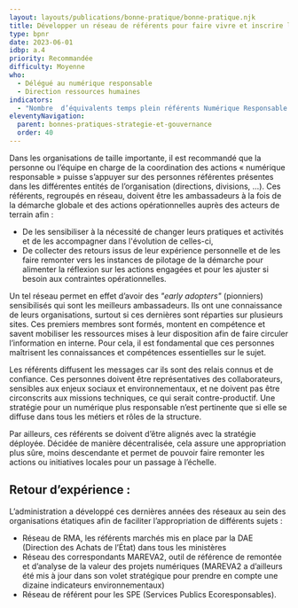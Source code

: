```yaml
---
layout: layouts/publications/bonne-pratique/bonne-pratique.njk
title: Développer un réseau de référents pour faire vivre et inscrire la démarche dans la durée 
type: bpnr
date: 2023-06-01
idbp: a.4
priority: Recommandée
difficulty: Moyenne
who:
  - Délégué au numérique responsable 
  - Direction ressources humaines 
indicators:
  - "Nombre  d’équivalents temps plein référents Numérique Responsable / nombre de collaborateurs"
eleventyNavigation:
  parent: bonnes-pratiques-strategie-et-gouvernance
  order: 40
---
```


Dans les organisations de taille importante, il est recommandé que la personne ou l’équipe en charge de la coordination des actions « numérique responsable » puisse s’appuyer sur des personnes référentes présentes dans les différentes entités de l’organisation (directions, divisions, …).
Ces référents, regroupés en réseau, doivent être les ambassadeurs à la fois de la démarche globale et des actions opérationnelles auprès des acteurs de terrain afin :
* De les sensibiliser à la nécessité de changer leurs pratiques et activités et de les accompagner dans l'évolution de celles-ci,
* De collecter des retours issus de leur expérience personnelle et de les faire remonter vers les instances de pilotage de la démarche pour alimenter la réflexion sur les actions engagées et pour les ajuster si besoin aux contraintes opérationnelles.

Un tel réseau permet en effet d’avoir des _"early adopters"_ (pionniers) sensibilisés qui sont les meilleurs ambassadeurs. Ils ont une connaissance de leurs organisations, surtout si ces dernières sont réparties sur plusieurs sites. Ces premiers membres sont formés, montent en compétence et savent mobiliser les ressources mises à leur disposition afin de faire circuler l’information en interne. Pour cela, il est fondamental que ces personnes maîtrisent les connaissances et compétences essentielles sur le sujet.

Les référents diffusent les messages car ils sont des relais connus et de confiance. Ces personnes doivent être représentatives des collaborateurs, sensibles aux enjeux sociaux et environnementaux, et ne doivent pas être circonscrits aux missions techniques, ce qui serait contre-productif. Une stratégie pour un numérique plus responsable n’est pertinente que si elle se diffuse dans tous les métiers et rôles de la structure.

Par ailleurs, ces référents se doivent d’être alignés avec la stratégie déployée. Décidée de manière décentralisée, cela assure une appropriation plus sûre, moins descendante et permet de pouvoir faire remonter les actions ou initiatives locales pour un passage à l’échelle.

## Retour d’expérience : 
L’administration a développé ces dernières années des réseaux au sein des organisations étatiques afin de faciliter l’appropriation de différents sujets :
* Réseau de RMA, les référents marchés mis en place par la DAE (Direction des Achats de l’État) dans tous les ministères
* Réseau des correspondants MAREVA2, outil de référence de remontée et d’analyse de la valeur des projets numériques (MAREVA2 a d’ailleurs été mis à jour dans son volet stratégique pour prendre en compte une dizaine indicateurs environnementaux)
* Réseau de référent pour les SPE (Services Publics Ecoresponsables). 
